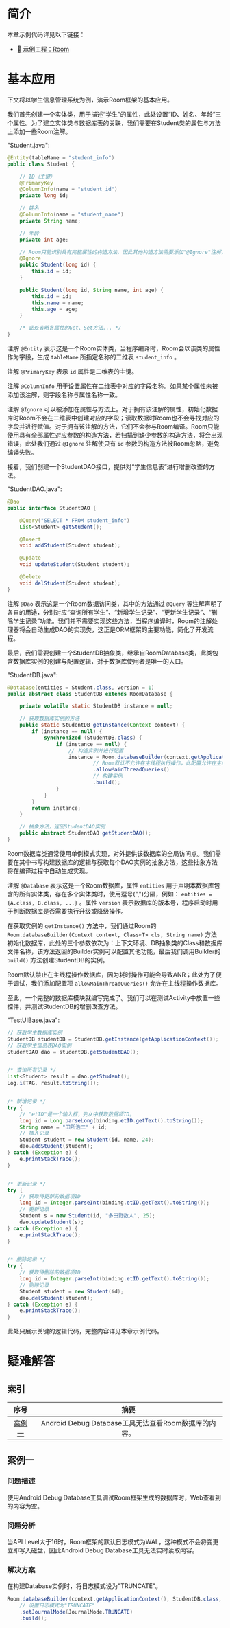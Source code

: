 # 简介
<!-- TODO -->

本章示例代码详见以下链接：

- [🔗 示例工程：Room](https://github.com/BI4VMR/Study-Android/tree/master/M05_Storage/C03_SQL/S02_Room)

# 基本应用
下文将以学生信息管理系统为例，演示Room框架的基本应用。

我们首先创建一个实体类，用于描述“学生”的属性，此处设置“ID、姓名、年龄”三个属性。为了建立实体类与数据库表的关联，我们需要在Student类的属性与方法上添加一些Room注解。

"Student.java":

```java
@Entity(tableName = "student_info")
public class Student {

    // ID（主键）
    @PrimaryKey
    @ColumnInfo(name = "student_id")
    private long id;

    // 姓名
    @ColumnInfo(name = "student_name")
    private String name;

    // 年龄
    private int age;

    // Room只能识别具有完整属性的构造方法，因此其他构造方法需要添加"@Ignore"注解，使Room忽略它们。
    @Ignore
    public Student(long id) {
        this.id = id;
    }

    public Student(long id, String name, int age) {
        this.id = id;
        this.name = name;
        this.age = age;
    }

    /* 此处省略各属性的Get、Set方法... */
}
```

注解 `@Entity` 表示这是一个Room实体类，当程序编译时，Room会以该类的属性作为字段，生成 `tableName` 所指定名称的二维表 `student_info` 。

注解 `@PrimaryKey` 表示 `id` 属性是二维表的主键。

注解 `@ColumnInfo` 用于设置属性在二维表中对应的字段名称。如果某个属性未被添加该注解，则字段名称与属性名称一致。

注解 `@Ignore` 可以被添加在属性与方法上。对于拥有该注解的属性，初始化数据库时Room不会在二维表中创建对应的字段；读取数据时Room也不会寻找对应的字段并进行赋值。对于拥有该注解的方法，它们不会参与Room编译。Room只能使用具有全部属性对应参数的构造方法，若扫描到缺少参数的构造方法，将会出现错误，此处我们通过 `@Ignore` 注解使只有 `id` 参数的构造方法被Room忽略，避免编译失败。

接着，我们创建一个StudentDAO接口，提供对“学生信息表”进行增删改查的方法。

"StudentDAO.java":

```java
@Dao
public interface StudentDAO {

    @Query("SELECT * FROM student_info")
    List<Student> getStudent();

    @Insert
    void addStudent(Student student);

    @Update
    void updateStudent(Student student);

    @Delete
    void delStudent(Student student);
}
```

注解 `@Dao` 表示这是一个Room数据访问类，其中的方法通过 `@Query` 等注解声明了各自的用途，分别对应“查询所有学生”、“新增学生记录”、“更新学生记录”、“删除学生记录”功能。我们并不需要实现这些方法，当程序编译时，Room的注解处理器将会自动生成DAO的实现类，这正是ORM框架的主要功能，简化了开发流程。

最后，我们需要创建一个StudentDB抽象类，继承自RoomDatabase类，此类包含数据库实例的创建与配置逻辑，对于数据库使用者是唯一的入口。

"StudentDB.java":

```java
@Database(entities = Student.class, version = 1)
public abstract class StudentDB extends RoomDatabase {

    private volatile static StudentDB instance = null;

    // 获取数据库实例的方法
    public static StudentDB getInstance(Context context) {
        if (instance == null) {
            synchronized (StudentDB.class) {
                if (instance == null) {
                    // 构造实例并进行配置
                    instance = Room.databaseBuilder(context.getApplicationContext(), StudentDB.class, "student")
                            // Room默认不允许在主线程执行操作，此配置允许在主线程操作，仅适用于调试。
                            .allowMainThreadQueries()
                            // 构建实例
                            .build();
                }
            }
        }
        return instance;
    }

    // 抽象方法，返回StudentDAO实例
    public abstract StudentDAO getStudentDAO();
}
```

Room数据库类通常使用单例模式实现，对外提供该数据库的全局访问点。我们需要在其中书写构建数据库的逻辑与获取每个DAO实例的抽象方法，这些抽象方法将在编译过程中自动生成实现。

注解 `@Database` 表示这是一个Room数据库，属性 `entities` 用于声明本数据库包含的所有实体类，存在多个实体类时，使用逗号(",")分隔，例如： `entities = {A.class, B.class, ...}` 。属性 `version` 表示数据库的版本号，程序启动时用于判断数据库是否需要执行升级或降级操作。

在获取实例的 `getInstance()` 方法中，我们通过Room的 `Room.databaseBuilder(Context context, Class<T> cls, String name)` 方法初始化数据库，此处的三个参数依次为：上下文环境、DB抽象类的Class和数据库文件名称，该方法返回的Builder实例可以配置其他功能，最后我们调用Builder的 `build()` 方法创建StudentDB的实例。

Room默认禁止在主线程操作数据库，因为耗时操作可能会导致ANR；此处为了便于调试，我们添加配置项 `allowMainThreadQueries()` 允许在主线程操作数据库。



<!-- TODO -->

至此，一个完整的数据库模块就编写完成了。我们可以在测试Activity中放置一些控件，并测试StudentDB的增删改查方法。

"TestUIBase.java":

```java
// 获取学生数据库实例
StudentDB studentDB = StudentDB.getInstance(getApplicationContext());
// 获取学生信息表DAO实例
StudentDAO dao = studentDB.getStudentDAO();


/* 查询所有记录 */
List<Student> result = dao.getStudent();
Log.i(TAG, result.toString());


/* 新增记录 */
try {
    // "etID"是一个输入框，先从中获取数据项ID。
    long id = Long.parseLong(binding.etID.getText().toString());
    String name = "田所浩二" + id;
    // 插入记录
    Student student = new Student(id, name, 24);
    dao.addStudent(student);
} catch (Exception e) {
    e.printStackTrace();
}


/* 更新记录 */
try {
    // 获取待更新的数据项ID
    long id = Integer.parseInt(binding.etID.getText().toString());
    // 更新记录
    Student s = new Student(id, "多田野数人", 25);
    dao.updateStudent(s);
} catch (Exception e) {
    e.printStackTrace();
}


/* 删除记录 */
try {
    // 获取待删除的数据项ID
    long id = Integer.parseInt(binding.etID.getText().toString());
    // 删除记录
    Student student = new Student(id);
    dao.delStudent(student);
} catch (Exception e) {
    e.printStackTrace();
}
```

此处只展示关键的逻辑代码，完整内容详见本章示例代码。

<!-- TODO
# 异步查询
-->

# 疑难解答
## 索引

<div align="center">

|       序号        |                         摘要                         |
| :---------------: | :--------------------------------------------------: |
| [案例一](#案例一) | Android Debug Database工具无法查看Room数据库的内容。 |

</div>

## 案例一
### 问题描述
使用Android Debug Database工具调试Room框架生成的数据库时，Web查看到的内容为空。

### 问题分析
当API Level大于16时，Room框架的默认日志模式为WAL，这种模式不会将变更立即写入磁盘，因此Android Debug Database工具无法实时读取内容。

### 解决方案
在构建Database实例时，将日志模式设为"TRUNCATE"。

```java
Room.databaseBuilder(context.getApplicationContext(), StudentDB.class, "student")
    // 设置日志模式为"TRUNCATE"
    .setJournalMode(JournalMode.TRUNCATE)
    .build();
```

